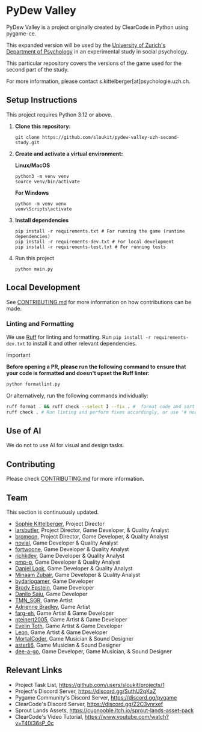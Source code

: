 # PyDew Valley

PyDew Valley is a project originally created by ClearCode in Python using pygame-ce.

This expanded version will be used by the [University of Zurich's Department of Psychology](https://www.psychologie.uzh.ch/en.html) in an experimental study in social psychology. 

This particular repository covers the versions of the game used for the second part of the study.

For more information, please contact s.kittelberger[at]psychologie.uzh.ch.

## Setup Instructions

This project requires Python 3.12 or above.

1. **Clone this repository:**
    ```
    git clone https://github.com/sloukit/pydew-valley-uzh-second-study.git
    ```

2. **Create and activate a virtual environment:**

    **Linux/MacOS**
    ```
    python3 -m venv venv
    source venv/bin/activate
    ```
    **For Windows**
    ```
    python -m venv venv
    venv\Scripts\activate
    ```

3. **Install dependencies**
    ```
    pip install -r requirements.txt # For running the game (runtime dependencies)
    pip install -r requirements-dev.txt # For local development
    pip install -r requirements-test.txt # For running tests
    ```

4. Run this project
    ```
    python main.py
    ```

## Local Development

See [CONTRIBUTING.md](./CONTRIBUTING.md) for more information on how contributions can be made.

### Linting and Formatting

We use [Ruff](https://docs.astral.sh/ruff/) for linting and formatting. Run `pip install -r requirements-dev.txt` to install it and other relevant dependencies.

> [!IMPORTANT]
> **Before opening a PR, please run the following command to ensure that your code is formatted and doesn't upset the Ruff linter:**
> 
> ```sh
> python formatlint.py
> ```
> 
> Or alternatively, run the following commands individually:
> 
> ```sh
> ruff format . && ruff check --select I --fix . #  format code and sort imports
> ruff check . # Run linting and perform fixes accordingly, or use '# noqa: <RULE>' followed by a comment justifying why the rule is ignored
> ```

## Use of AI
We do not to use AI for visual and design tasks.

## Contributing

Please check [CONTRIBUTING.md](./CONTRIBUTING.md) for more information.

## Team

This section is continuously updated.

- [Sophie Kittelberger](https://github.com/sloukit), Project Director
- [larsbutler](https://github.com/larsbutler), Project Director, Game Developer, & Quality Analyst
- [bromeon](https://github.com/bromeon), Project Director, Game Developer, & Quality Analyst
- [novial](https://github.com/novialriptide), Game Developer & Quality Analyst
- [fortwoone](https://github.com/fortwoone), Game Developer & Quality Analyst
- [richkdev](https://github.com/richkdev), Game Developer & Quality Analyst
- [pmp-p](https://github.com/pmp-p), Game Developer & Quality Analyst
- [Daniel Look](https://github.com/MrTup1), Game Developer & Quality Analyst
- [Minaam Zubair](https://github.com/goatmanking), Game Developer & Quality Analyst
- [bydariogamer](https://github.com/bydariogamer), Game Developer
- [Brody Epstein](https://github.com/Eskimo396), Game Developer
- [Danilo Saiu](https://github.com/ultimateownsz), Game Developer
- [TMN_SGR](https://github.com/TMN-SGR), Game Artist
- [Adrienne Bradley](https://github.com/yoadrienne48), Game Artist
- [farg-eh](https://github.com/farg-eh), Game Artist & Game Developer
- [nteinert2005](https://github.com/nteinert2005), Game Artist & Game Developer
- [Evelin Toth](https://github.com/SSnowly), Game Artist & Game Developer
- [Leon](https://github.com/RUposhcat), Game Artist & Game Developer
- [MortalCoder](https://github.com/MortalCoder), Game Musician & Sound Designer
- [asterli6](https://github.com/asterli6), Game Musician & Sound Designer
- [dee-a-go](https://github.com/dee-a-go), Game Developer, Game Musician, & Sound Designer


## Relevant Links

- Project Task List, https://github.com/users/sloukit/projects/1
- Project's Discord Server, https://discord.gg/SuthU2qKaZ
- Pygame Community's Discord Server, https://discord.gg/pygame
- ClearCode's Discord Server, https://discord.gg/Z2C3vnrxef
- Sprout Lands Assets, https://cupnooble.itch.io/sprout-lands-asset-pack
- ClearCode's Video Tutorial, https://www.youtube.com/watch?v=T4IX36sP_0c
